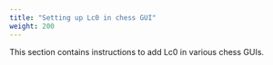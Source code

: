```yaml
---
title: "Setting up Lc0 in chess GUI"
weight: 200
---
```


This section contains instructions to add Lc0 in various chess GUIs.